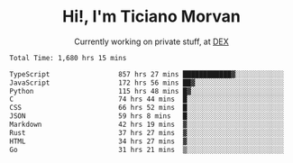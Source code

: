 <h1 align="center">Hi!, I'm Ticiano Morvan</h1>
<p align="center">Currently working on private stuff, at <a href="https://getdex.ai" target="_blank">DEX</a></p>

<!--START_SECTION:waka-->

```txt
Total Time: 1,680 hrs 15 mins

TypeScript                 857 hrs 27 mins ████████████▓░░░░░░░░░░░░   51.03 %
JavaScript                 172 hrs 56 mins ██▓░░░░░░░░░░░░░░░░░░░░░░   10.29 %
Python                     115 hrs 48 mins █▓░░░░░░░░░░░░░░░░░░░░░░░   06.89 %
C                          74 hrs 44 mins  █░░░░░░░░░░░░░░░░░░░░░░░░   04.45 %
CSS                        66 hrs 52 mins  █░░░░░░░░░░░░░░░░░░░░░░░░   03.98 %
JSON                       59 hrs 8 mins   █░░░░░░░░░░░░░░░░░░░░░░░░   03.52 %
Markdown                   42 hrs 19 mins  ▓░░░░░░░░░░░░░░░░░░░░░░░░   02.52 %
Rust                       37 hrs 27 mins  ▓░░░░░░░░░░░░░░░░░░░░░░░░   02.23 %
HTML                       34 hrs 27 mins  ▓░░░░░░░░░░░░░░░░░░░░░░░░   02.05 %
Go                         31 hrs 21 mins  ▒░░░░░░░░░░░░░░░░░░░░░░░░   01.87 %
```

<!--END_SECTION:waka-->
